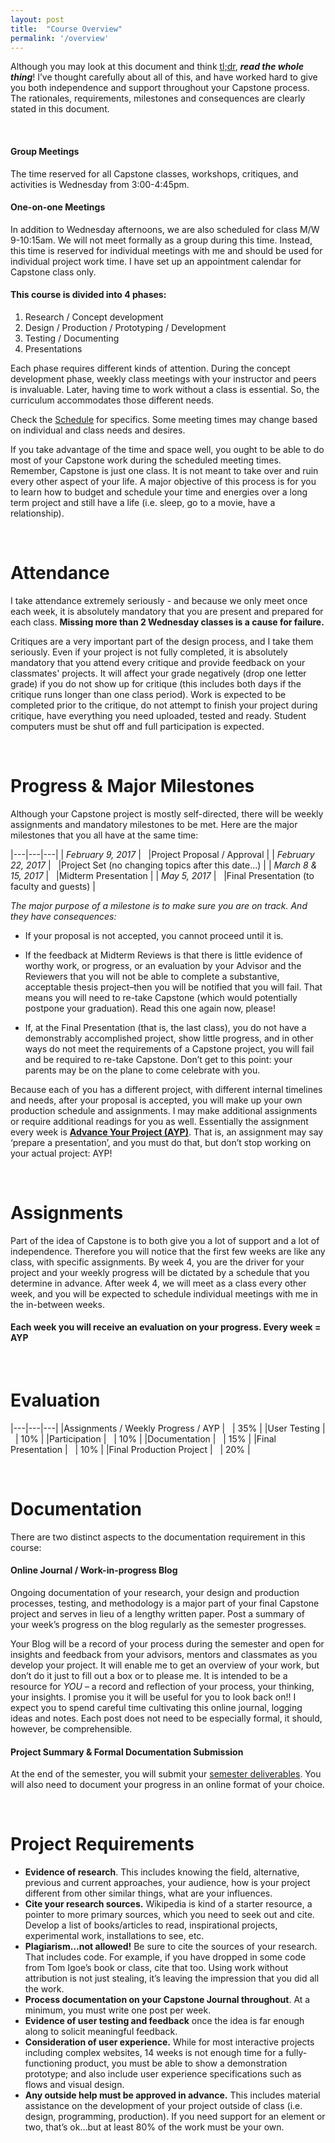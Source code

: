 ```yaml
---
layout: post
title:  "Course Overview"
permalink: '/overview'
---
```


Although you may look at this document and think [tl;dr](), ***read the whole thing***! I’ve thought carefully about  all of this, and have worked hard to give you both independence and support throughout your Capstone process. The rationales, requirements, milestones and consequences are clearly stated in this document.

<br>

#### Group Meetings
The time reserved for all Capstone classes, workshops, critiques, and activities is Wednesday from 3:00-4:45pm. 

#### One-on-one Meetings
In addition to Wednesday afternoons, we are also scheduled for class M/W 9-10:15am. We will not meet formally as a group during this time. Instead, this time is reserved for individual meetings with me and should be used for individual project work time. I have set up an appointment calendar for Capstone class only. 

#### This course is divided into 4 phases:

1. Research / Concept development
2. Design / Production / Prototyping / Development
3. Testing / Documenting
4. Presentations

Each phase requires different kinds of attention. During the concept development phase, weekly class meetings with your instructor and peers is invaluable. Later, having time to work without a class is essential. So, the curriculum accommodates those different needs.

Check the [Schedule]() for specifics. Some meeting times may change based on individual and class needs and desires.

If you take advantage of the time and space well, you ought to be able to do most of your Capstone work during the scheduled meeting times. Remember, Capstone is just one class. It is not meant to take over and ruin every other aspect of your life. A major objective of this process is for you to learn how to budget and schedule your time and energies over a long term project and still have a life (i.e. sleep, go to a movie, have a relationship).

<br>

# Attendance

I take attendance extremely seriously - and because we only meet once each week, it is absolutely mandatory that you are present and prepared for each class. **Missing more than 2 Wednesday classes is a cause for failure.**

Critiques are a very important part of the design process, and I take them seriously. Even if your project is not fully completed, it is absolutely mandatory that you attend every critique and provide feedback on your classmates' projects. It will affect your grade negatively (drop one letter grade) if you do not show up for critique (this includes both days if the critique runs longer than one class period). Work is expected to be completed prior to the critique, do not attempt to finish your project during critique, have everything you need uploaded, tested and ready. Student computers must be shut off and full participation is expected.

<br>

# Progress & Major Milestones

Although your Capstone project is mostly self-directed, there will be weekly assignments and mandatory milestones to be met. Here are the major milestones that you all have at the same time:

|---|---|---|
|  <span class="underlined">*February 9, 2017*</span> | &nbsp;&nbsp;|Project Proposal / Approval  |
|  <span class="underlined">*February 22, 2017*</span> | &nbsp;&nbsp;|Project Set (no changing topics after this date…)  |
|  <span class="underlined">*March 8 & 15, 2017*</span> | &nbsp;&nbsp;|Midterm Presentation  |
|  <span class="underlined">*May 5, 2017*</span> | &nbsp;&nbsp;|Final Presentation (to faculty and guests)  |



*The major purpose of a milestone is to make sure you are on track. And they have consequences:*

+ If your proposal is not accepted, you cannot proceed until it is.

+ If the feedback at Midterm Reviews is that there is little evidence of worthy work, or progress, or an evaluation by your Advisor and the Reviewers that you will not be able to complete a substantive, acceptable thesis project–then you will be notified that you will fail. That means you will need to re-take Capstone (which would potentially postpone your graduation). Read this one again now, please!

+ If, at the Final Presentation (that is, the last class), you do not have a demonstrably accomplished project, show little progress, and in other ways do not meet the requirements of a Capstone project, you will fail and be required to re-take Capstone. Don’t get to this point: your parents may be on the plane to come celebrate with you.

Because each of you has a different project, with different internal timelines and needs, after your proposal is accepted, you will make up your own production schedule and assignments. I may make additional assignments or require additional readings for you as well. Essentially the assignment every week is **[Advance Your Project (AYP)]()**. That is, an assignment may say ‘prepare a presentation’, and you must do that, but don’t stop working on your actual project: AYP!

<br>

# Assignments

Part of the idea of Capstone is to both give you a lot of support and a lot of independence. Therefore you will notice that the first few weeks are like any class, with specific assignments. By week 4, you are the driver for your project and your weekly progress will be dictated by a schedule that you determine in advance. After week 4, we will meet as a class every other week, and you will be expected to schedule individual meetings with me in the in-between weeks. 

#### Each week you will receive an evaluation on your progress. Every week = AYP

<br>

# Evaluation

|---|---|---|
|Assignments / Weekly Progress / AYP | &nbsp;&nbsp;| 35% |
|User Testing 		| &nbsp;&nbsp;| 10% |
|Participation 		| &nbsp;&nbsp;| 10% |
|Documentation 		| &nbsp;&nbsp;| 15% |
|Final Presentation | &nbsp;&nbsp;| 10% |
|Final Production Project | &nbsp;&nbsp;| 20% |


<br> 

# Documentation

There are two distinct aspects to the documentation requirement in this course: 

#### Online Journal / Work-in-progress Blog

Ongoing documentation of your research, your design and production processes, testing, and methodology is a major part of your final Capstone project and serves in lieu of a lengthy written paper. Post a summary of your week’s progress on the blog regularly as the semester progresses. 

<!-- ***Posts are due Tuesday night.*** This gives me time to review it prior to class. -->

Your Blog will be a record of your process during the semester and open for insights and feedback from your advisors, mentors and classmates as you develop your project. It will enable me to get an overview of your work, but don’t do it just to fill out a box or to please me. It is intended to be a resource for *YOU* – a record and reflection of your process, your thinking, your insights. I promise you it will be useful for you to look back on!! I expect you to spend careful time cultivating this online journal, logging ideas and notes. Each post does not need to be especially formal, it should, however, be comprehensible.


#### Project Summary & Formal Documentation Submission

At the end of the semester, you will submit your [semester deliverables](/capstone-s17/deliverables). You will also need to document your progress in an online format of your choice. 


<!-- <br> -->

<!-- # Mentors / Consultants / Feedback

You will get a lot of feedback during the mid-term reviews both orally and in written form. We will go over that feedback together carefully and discuss how you will (or will not) incorporate their ideas. You will post a summary of those decisions to your blog.

You are required to talk to at least 2 people outside of TAM for research, advice, feedback, etc. If there is someone particular that you would like to be connected with, let me know - I may know that person or have a contact for them. Or contact them on your own. People love to talk to students!

Be prepared when you go talk to them… don’t waste their time. Or waste your opportunity for a good first impression!

#### *VERY IMPORTANT: Keep track of your feedback!*

Write down what you hear in your crits as a post. It is a very useful part of the design process. When you are presenting in class, a classmate can take notes for you so that you can concentrate on the crit. -->

<!-- Before any presentation, make a post e.g. Mid-Term Presentation. There’s never enough time to hear all the comments, but your classmates can post theirs as comments to your post, your notetaker can post the reviewers’ comments.. and you can think about the feedback later when you are not on the spot. -->


<br> 

# Project Requirements

+ <span class="underlined">**Evidence of research**</span>. This includes knowing the field, alternative, previous and current approaches, your audience, how is your project different from other similar things, what are your influences.
+ <span class="underlined">**Cite your research sources.**</span> Wikipedia is kind of a starter resource, a pointer to more primary sources, which you need to seek out and cite. Develop a list of books/articles to read, inspirational projects, experimental work, installations to see, etc.
+ <span class="underlined">**Plagiarism…not allowed!**</span> Be sure to cite the sources of your research. That includes code. For example, if you have dropped in some code from Tom Igoe’s book or class, cite that too. Using work without attribution is not just stealing, it’s leaving the impression that you did all the work.
+ <span class="underlined">**Process documentation on your Capstone Journal throughout**</span>. At a minimum, you must write one post per week.
+ <span class="underlined">**Evidence of user testing and feedback**</span> once the idea is far enough along to solicit meaningful feedback. 
+ <span class="underlined">**Consideration of user experience.**</span> While for most interactive projects including complex websites, 14 weeks is not enough time for a fully-functioning product, you must be able to show a demonstration prototype; and also include user experience specifications such as flows and visual design.
+ <span class="underlined">**Any outside help must be approved in advance.**</span> This includes material assistance on the development of your project outside of class (i.e. design, programming, production). If you need support for an element or two, that’s ok…but at least 80% of the work must be your own.


<br>
<br>

